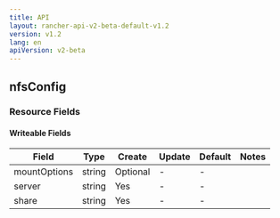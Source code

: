 ```yaml
---
title: API
layout: rancher-api-v2-beta-default-v1.2
version: v1.2
lang: en
apiVersion: v2-beta
---
```


## nfsConfig



### Resource Fields

#### Writeable Fields

Field | Type | Create | Update | Default | Notes
---|---|---|---|---|---
mountOptions | string | Optional | - | - | 
server | string | Yes | - | - | 
share | string | Yes | - | - | 



<br>
